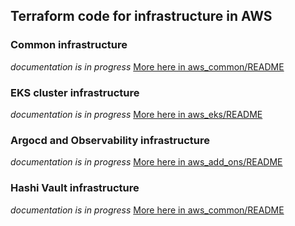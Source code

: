 ## Terraform code for infrastructure in AWS

### Common infrastructure
 *documentation is in progress* [More here in aws_common/README](aws_common/README.md)
### EKS cluster infrastructure
 *documentation is in progress* [More here in aws_eks/README](aws_eks/README.md)
### Argocd and Observability infrastructure
 *documentation is in progress* [More here in aws_add_ons/README](aws_add_ons/README.md)
### Hashi Vault infrastructure
 *documentation is in progress* [More here in aws_common/README](aws_common/README.md)
